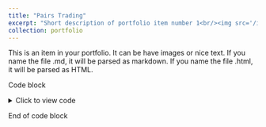 ```yaml
---
title: "Pairs Trading"
excerpt: "Short description of portfolio item number 1<br/><img src='/images/500x300.png'>"
collection: portfolio
---
```


This is an item in your portfolio. It can be have images or nice text. If you name the file .md, it will be parsed as markdown. If you name the file .html, it will be parsed as HTML. 


Code block

<details>
  <summary>Click to view code</summary>
  <pre><code>

    ```python
    def code_block(code):
        return f"Hello, {code}!"
        
    print(code_block("test"))
    ```

 </code></pre>
</details>

End of code block